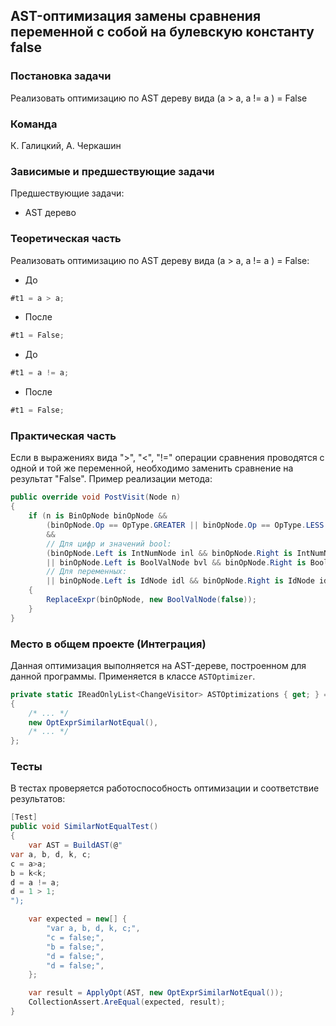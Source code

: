 ## AST-оптимизация замены сравнения переменной с собой на булевскую константу false

### Постановка задачи
Реализовать оптимизацию по AST дереву вида (a > a, a != a ) = False

### Команда
К. Галицкий, А. Черкашин

### Зависимые и предшествующие задачи
Предшествующие задачи:
* AST дерево

### Теоретическая часть
Реализовать оптимизацию по AST дереву вида (a > a, a != a ) = False:
  * До
```csharp
#t1 = a > a;
```
  * После
```csharp
#t1 = False;
```
  * До
```csharp
#t1 = a != a;
```
  * После
```csharp
#t1 = False;
```

### Практическая часть
Если в выражениях вида ">", "<", "!=" операции сравнения проводятся с одной и той же переменной, необходимо заменить сравнение на результат "False".
Пример реализации метода:

```csharp
public override void PostVisit(Node n)
{
    if (n is BinOpNode binOpNode &&
        (binOpNode.Op == OpType.GREATER || binOpNode.Op == OpType.LESS || binOpNode.Op == OpType.NOTEQUAL)
        &&
        // Для цифр и значений bool:
        (binOpNode.Left is IntNumNode inl && binOpNode.Right is IntNumNode inr && inl.Num == inr.Num
        || binOpNode.Left is BoolValNode bvl && binOpNode.Right is BoolValNode bvr && bvl.Val == bvr.Val
        // Для переменных:
        || binOpNode.Left is IdNode idl && binOpNode.Right is IdNode idr && idl.Name == idr.Name))
    {
        ReplaceExpr(binOpNode, new BoolValNode(false));
    }
}
```

### Место в общем проекте (Интеграция)
Данная оптимизация выполняется на AST-дереве, построенном для данной программы. Применяется в классе `ASTOptimizer`.
```csharp
private static IReadOnlyList<ChangeVisitor> ASTOptimizations { get; } = new List<ChangeVisitor>
{
    /* ... */
    new OptExprSimilarNotEqual(),
    /* ... */
};
```

### Тесты
В тестах проверяется работоспособность оптимизации и соответствие результатов:
```csharp
[Test]
public void SimilarNotEqualTest()
{
    var AST = BuildAST(@"
var a, b, d, k, c;
c = a>a;
b = k<k;
d = a != a;
d = 1 > 1;
");

    var expected = new[] {
        "var a, b, d, k, c;",
        "c = false;",
        "b = false;",
        "d = false;",
        "d = false;",
    };

    var result = ApplyOpt(AST, new OptExprSimilarNotEqual());
    CollectionAssert.AreEqual(expected, result);
}
```
